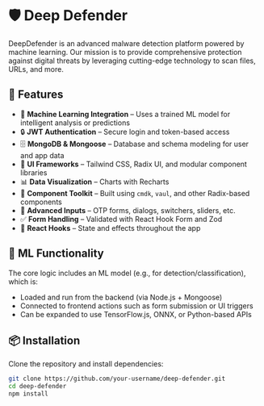 # 🛡️ Deep Defender

 DeepDefender is an advanced malware detection platform powered by machine learning. Our mission is to
 provide comprehensive protection against digital threats by leveraging cutting-edge technology to scan
 files, URLs, and more.

 ## 🚀 Features

- 🧠 **Machine Learning Integration** – Uses a trained ML model for intelligent analysis or predictions
- 🔒 **JWT Authentication** – Secure login and token-based access
- 🗄️ **MongoDB & Mongoose** – Database and schema modeling for user and app data
- 🎨 **UI Frameworks** – Tailwind CSS, Radix UI, and modular component libraries
- 📊 **Data Visualization** – Charts with Recharts
- 🧩 **Component Toolkit** – Built using `cmdk`, `vaul`, and other Radix-based components
- 🧠 **Advanced Inputs** – OTP forms, dialogs, switchers, sliders, etc.
- ✅ **Form Handling** – Validated with React Hook Form and Zod
- 🔁 **React Hooks** – State and effects throughout the app

## 🧠 ML Functionality

The core logic includes an ML model (e.g., for detection/classification), which is:
- Loaded and run from the backend (via Node.js + Mongoose)
- Connected to frontend actions such as form submission or UI triggers
- Can be expanded to use TensorFlow.js, ONNX, or Python-based APIs


## 📦 Installation

Clone the repository and install dependencies:

```bash
git clone https://github.com/your-username/deep-defender.git
cd deep-defender
npm install  

